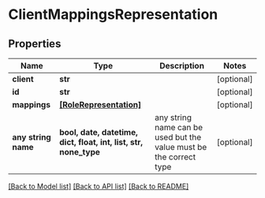 # ClientMappingsRepresentation


## Properties
Name | Type | Description | Notes
------------ | ------------- | ------------- | -------------
**client** | **str** |  | [optional] 
**id** | **str** |  | [optional] 
**mappings** | [**[RoleRepresentation]**](RoleRepresentation.md) |  | [optional] 
**any string name** | **bool, date, datetime, dict, float, int, list, str, none_type** | any string name can be used but the value must be the correct type | [optional]

[[Back to Model list]](../README.md#documentation-for-models) [[Back to API list]](../README.md#documentation-for-api-endpoints) [[Back to README]](../README.md)


